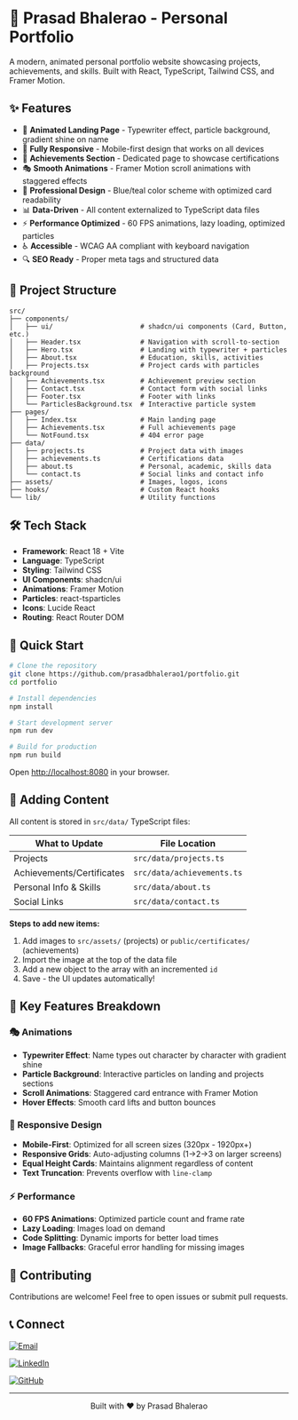 # 🌟 Prasad Bhalerao - Personal Portfolio

A modern, animated personal portfolio website showcasing projects, achievements, and skills. Built with React, TypeScript, Tailwind CSS, and Framer Motion.


## ✨ Features

- 🎨 **Animated Landing Page** - Typewriter effect, particle background, gradient shine on name
- 📱 **Fully Responsive** - Mobile-first design that works on all devices
- 🎯 **Achievements Section** - Dedicated page to showcase certifications
- 🎭 **Smooth Animations** - Framer Motion scroll animations with staggered effects
- 🎨 **Professional Design** - Blue/teal color scheme with optimized card readability
- 📊 **Data-Driven** - All content externalized to TypeScript data files
- ⚡ **Performance Optimized** - 60 FPS animations, lazy loading, optimized particles
- ♿ **Accessible** - WCAG AA compliant with keyboard navigation
- 🔍 **SEO Ready** - Proper meta tags and structured data

## 📁 Project Structure

```
src/
├── components/
│   ├── ui/                      # shadcn/ui components (Card, Button, etc.)
│   ├── Header.tsx               # Navigation with scroll-to-section
│   ├── Hero.tsx                 # Landing with typewriter + particles
│   ├── About.tsx                # Education, skills, activities
│   ├── Projects.tsx             # Project cards with particles background
│   ├── Achievements.tsx         # Achievement preview section
│   ├── Contact.tsx              # Contact form with social links
│   ├── Footer.tsx               # Footer with links
│   └── ParticlesBackground.tsx  # Interactive particle system
├── pages/
│   ├── Index.tsx                # Main landing page
│   ├── Achievements.tsx         # Full achievements page
│   └── NotFound.tsx             # 404 error page
├── data/
│   ├── projects.ts              # Project data with images
│   ├── achievements.ts          # Certifications data
│   ├── about.ts                 # Personal, academic, skills data
│   └── contact.ts               # Social links and contact info
├── assets/                      # Images, logos, icons
├── hooks/                       # Custom React hooks
└── lib/                         # Utility functions
```

## 🛠️ Tech Stack

- **Framework**: React 18 + Vite
- **Language**: TypeScript
- **Styling**: Tailwind CSS
- **UI Components**: shadcn/ui
- **Animations**: Framer Motion
- **Particles**: react-tsparticles
- **Icons**: Lucide React
- **Routing**: React Router DOM

## 🚀 Quick Start

```bash
# Clone the repository
git clone https://github.com/prasadbhalerao1/portfolio.git
cd portfolio

# Install dependencies
npm install

# Start development server
npm run dev

# Build for production
npm run build
```

Open [http://localhost:8080](http://localhost:8080) in your browser.

## 📝 Adding Content

All content is stored in `src/data/` TypeScript files:

| What to Update | File Location |
|----------------|---------------|
| Projects | `src/data/projects.ts` |
| Achievements/Certificates | `src/data/achievements.ts` |
| Personal Info & Skills | `src/data/about.ts` |
| Social Links | `src/data/contact.ts` |

**Steps to add new items:**
1. Add images to `src/assets/` (projects) or `public/certificates/` (achievements)
2. Import the image at the top of the data file
3. Add a new object to the array with an incremented `id`
4. Save - the UI updates automatically!

## 🎨 Key Features Breakdown

### 🎭 Animations
- **Typewriter Effect**: Name types out character by character with gradient shine
- **Particle Background**: Interactive particles on landing and projects sections
- **Scroll Animations**: Staggered card entrance with Framer Motion
- **Hover Effects**: Smooth card lifts and button bounces

### 📱 Responsive Design
- **Mobile-First**: Optimized for all screen sizes (320px - 1920px+)
- **Responsive Grids**: Auto-adjusting columns (1→2→3 on larger screens)
- **Equal Height Cards**: Maintains alignment regardless of content
- **Text Truncation**: Prevents overflow with `line-clamp`

### ⚡ Performance
- **60 FPS Animations**: Optimized particle count and frame rate
- **Lazy Loading**: Images load on demand
- **Code Splitting**: Dynamic imports for better load times
- **Image Fallbacks**: Graceful error handling for missing images

## 🤝 Contributing

Contributions are welcome! Feel free to open issues or submit pull requests.

## 📞 Connect

[![Email](https://img.shields.io/badge/Email-prasadbhalerao279%40gmail.com-red?style=flat-square&logo=gmail)](mailto:prasadbhalerao279@gmail.com)

[![LinkedIn](https://img.shields.io/badge/LinkedIn-prasadbhalerao-blue?style=flat-square&logo=linkedin)](https://www.linkedin.com/in/prasadbhalerao)

[![GitHub](https://img.shields.io/badge/GitHub-prasadbhalerao1-black?style=flat-square&logo=github)](https://github.com/prasadbhalerao1)

---

<p align="center">Built with ❤️ by Prasad Bhalerao</p>